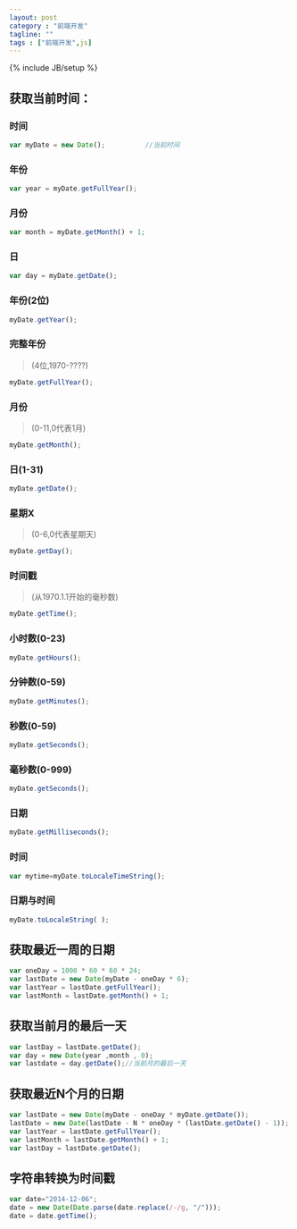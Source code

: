 ```yaml
---
layout: post
category : "前端开发"
tagline: ""
tags : ["前端开发",js]
---
```

{% include JB/setup %}

## 获取当前时间：

### 时间

```js
var myDate = new Date();          //当前时间
```
### 年份

```js
var year = myDate.getFullYear();
```

### 月份

```js
var month = myDate.getMonth() + 1;
```
### 日

```js
var day = myDate.getDate();
```

### 年份(2位)

```js
myDate.getYear(); 
```

### 完整年份
> (4位,1970-????)

```js
myDate.getFullYear();
```
### 月份
> (0-11,0代表1月)

```js
myDate.getMonth(); 
```
### 日(1-31)

```js
myDate.getDate();
```
### 星期X
> (0-6,0代表星期天)

```js
myDate.getDay();
```
### 时间戳
> (从1970.1.1开始的毫秒数)

```js
myDate.getTime();
```
### 小时数(0-23)

```js
myDate.getHours();
```
### 分钟数(0-59)

```js
myDate.getMinutes();
```
### 秒数(0-59)

```js
myDate.getSeconds();
```
### 毫秒数(0-999)

```js
myDate.getSeconds();
```
### 日期

```js
myDate.getMilliseconds();  
```
### 时间

```js
var mytime=myDate.toLocaleTimeString(); 
```
### 日期与时间

```js
myDate.toLocaleString( );    
```

## 获取最近一周的日期

```js
var oneDay = 1000 * 60 * 60 * 24;
var lastDate = new Date(myDate - oneDay * 6);
var lastYear = lastDate.getFullYear();
var lastMonth = lastDate.getMonth() + 1;
```

## 获取当前月的最后一天

```js
var lastDay = lastDate.getDate();
var day = new Date(year ,month , 0);
var lastdate = day.getDate();//当前月的最后一天
```

## 获取最近N个月的日期 

```js
var lastDate = new Date(myDate - oneDay * myDate.getDate());
lastDate = new Date(lastDate - N * oneDay * (lastDate.getDate() - 1));
var lastYear = lastDate.getFullYear();
var lastMonth = lastDate.getMonth() + 1;
var lastDay = lastDate.getDate();
```

## 字符串转换为时间戳

```js
var date="2014-12-06";
date = new Date(Date.parse(date.replace(/-/g, "/")));
date = date.getTime();
```